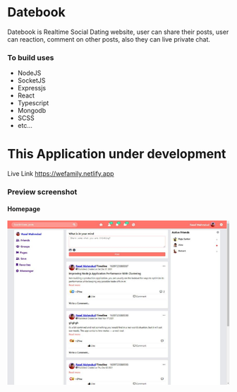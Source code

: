 # Datebook
Datebook is Realtime Social Dating website, user can share their posts, user can reaction, comment on other posts, also they can live private chat.

### To build uses 
- NodeJS
- SocketJS
- Expressjs
- React
- Typescript
- Mongodb
- SCSS
- etc...



# This Application under development

Live Link https://wefamily.netlify.app

### Preview screenshot

#### Homepage
![preview-image](client/previews/2021-12-17_115804.jpg)

<br/>

